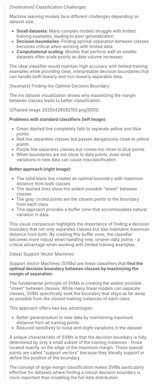> [!motivation] Classification Challenges
> 
> Machine learning models face different challenges depending on dataset size.
> 
> - **Small datasets**: Many complex models struggle with limited training examples, leading to poor generalization
> - **Decision boundaries**: Finding optimal separation between classes becomes critical when working with limited data
> - **Computational scaling**: Models that perform well on smaller datasets often scale poorly as data volume increases
> 
> The ideal classifier would maintain high accuracy with limited training examples while providing clear, interpretable decision boundaries that can handle both linearly and non-linearly separable data.

> [!example] Finding the Optimal Decision Boundary
> 
> The iris dataset visualization shows why maximizing the margin between classes leads to better classification.
> 
> ![[Pasted image 20250426082150.png|500]]
> 
> **Problems with standard classifiers (left image):**
> 
> - Green dashed line completely fails to separate yellow and blue points
> - Red line separates classes but passes dangerously close to yellow points
> - Purple line separates classes but comes too close to blue points
> - When boundaries are too close to data points, even small variations in new data can cause misclassification
> 
> **Better approach (right image):**
> 
> - The solid black line creates an optimal boundary with maximum distance from both classes
> - The dashed lines show the widest possible "street" between classes
> - The gray circled points are the closest points to the boundary from each class
> - This approach provides a buffer zone that accommodates natural variation in data
> 
> This visual comparison highlights the importance of finding a decision boundary that not only separates classes but also maintains maximum distance from both. By creating this buffer zone, the classifier becomes more robust when handling new, unseen data points - a critical advantage when working with limited training examples.

> [!idea] Support Vector Machines
> 
> Support Vector Machines (SVMs) are linear classifiers that **find the optimal decision boundary between classes by maximizing the margin of separation.**
> 
> The fundamental principle of SVMs is creating the widest possible "street" between classes. While many linear models can separate classes, SVMs specifically seek the boundary that stays as far away as possible from the closest training instances of each class.
> 
> This approach offers two key advantages:
> 
> - Better generalization to new data by maintaining maximum distance from all training points
> - Reduced sensitivity to noise and slight variations in the dataset
> 
> A unique characteristic of SVMs is that the decision boundary is fully determined by only a small subset of the training instances - those located exactly on the edge of the maximum margin. These special points are called "support vectors" because they literally support or define the position of the boundary.
> 
> The concept of large margin classification makes SVMs particularly effective for datasets where finding a robust decision boundary is more important than modeling the full data distribution.
